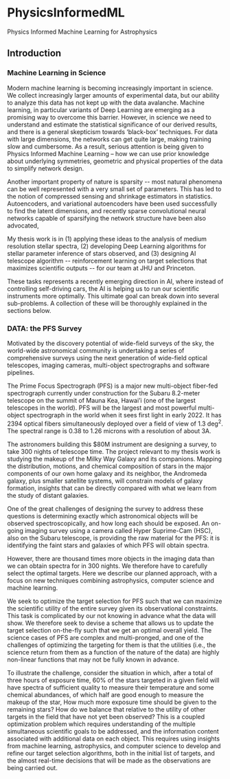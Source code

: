 # PhysicsInformedML
Physics Informed Machine Learning for Astrophysics

## Introduction
### Machine Learning in Science
Modern machine learning is becoming increasingly important in science. We collect increasingly larger amounts of experimental data, but our ability to analyze this data has not kept up with the data avalanche. Machine learning, in particular variants of Deep Learning are emerging as a promising way to overcome this barrier. However, in science we need to understand and estimate the statistical significance of our derived results, and there is a general skepticism towards ‘black-box’ techniques. For data with large dimensions, the networks can get quite large, making training slow and cumbersome. As a result, serious attention is being given to Physics Informed Machine Learning – how we can use prior knowledge about underlying symmetries, geometric and physical properties of the data to simplify network design.

Another important property of nature is sparsity -- most natural phenomena can be well represented with a very small set of parameters. This has led to the notion of compressed sensing and shrinkage estimators in statistics.  Autoencoders, and variational autoencoders have been used successfully to find the latent dimensions, and recently sparse convolutional neural networks capable of sparsifying the network structure have been also advocated, 

My thesis work is in (1) applying these ideas to the analysis of medium resolution stellar spectra, (2) developing Deep Learning algorithms for stellar parameter inference of stars observed, and (3) designing AI telescope algorithm -- reinforcement learning on target selections that maximizes scientific outputs -- for our team at JHU and Princeton.

These tasks represents a recently emerging direction in AI, where instead of controlling self-driving cars, the AI is helping us to run our scientific instruments more optimally. This ultimate goal can break down into several sub-problems. A collection of these will be thoroughly explained in the sections below. 

### DATA: the PFS Survey
Motivated by the discovery potential of wide-field surveys of the sky, the world-wide astronomical community is undertaking a series of comprehensive surveys using the next generation of wide-field optical telescopes, imaging cameras, multi-object spectrographs and software pipelines. 

The Prime Focus Spectrograph (PFS) is a major new multi-object fiber-fed spectrograph currently under construction for the Subaru 8.2-meter telescope on the summit of Mauna Kea, Hawai’i (one of the largest telescopes in the world). PFS will be the largest and most powerful multi-object spectrograph in the world when it sees first light in early 2022. It has 2394 optical fibers simultaneously deployed over a field of view of 1.3 deg$^2$. The spectral range is 0.38 to 1.26 microns with a resolution of about 3A.

The astronomers building this \$80M instrument are designing a survey, to take 300 nights of telescope time.
The project relevant to my thesis work is studying the makeup of the Milky Way Galaxy and its companions. Mapping the distribution, motions, and chemical composition of stars in the major components of our own home galaxy and its neighbor, the Andromeda galaxy, plus smaller satellite systems, will constrain models of galaxy formation, insights that can be directly compared with what we learn from the study of distant galaxies.

One of the great challenges of designing the survey to address these questions is determining exactly which astronomical objects will be observed spectroscopically, and how long each should be exposed. An on-going imaging survey using a camera called Hyper Suprime-Cam (HSC), also on the Subaru telescope, is providing the raw material for the PFS: it is identifying the faint stars and galaxies of which PFS will obtain spectra.

However, there are thousand times more objects in the imaging data than we can obtain spectra for in 300 nights. We therefore have to carefully select the optimal targets. Here we describe our planned approach, with a focus on new techniques combining astrophysics, computer science and machine learning.

We seek to optimize the target selection for PFS such that we can maximize the scientific utility of the entire survey given its observational constraints. This task is complicated by our not knowing in advance what the data will show. We therefore seek to devise a scheme that allows us to update the target selection on-the-fly such that we get an optimal overall yield. The science cases of PFS are complex and multi-pronged, and one of the challenges of optimizing the targeting for them is that the utilities (i.e., the science return from them as a function of the nature of the data) are highly non-linear functions that may not be fully known in advance.

To illustrate the challenge, consider the situation in which, after a total of three hours of exposure time, 60% of the stars targeted in a given field will have spectra of sufficient quality to measure their temperature and some chemical abundances, of which half are good enough to measure the makeup of the star,  How much more exposure time should be given to the remaining stars?  How do we balance that relative to the utility of other targets in the field that have not yet been observed? This is a coupled optimization problem which requires understanding of the multiple simultaneous scientific goals to be addressed, and the information content associated with additional data on each object. This requires using insights from machine learning, astrophysics, and computer science to develop and refine our target selection algorithms, both in the initial list of targets, and the almost real-time decisions that will be made as the observations are being carried out. 



